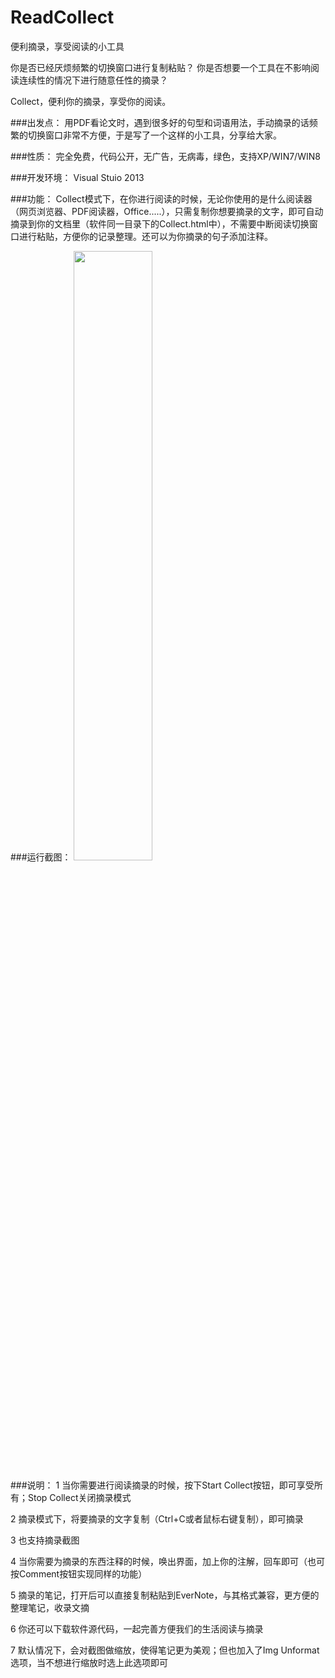 # ReadCollect
便利摘录，享受阅读的小工具

你是否已经厌烦频繁的切换窗口进行复制粘贴？
你是否想要一个工具在不影响阅读连续性的情况下进行随意任性的摘录？

Collect，便利你的摘录，享受你的阅读。

###出发点： 
用PDF看论文时，遇到很多好的句型和词语用法，手动摘录的话频繁的切换窗口非常不方便，于是写了一个这样的小工具，分享给大家。

###性质： 
完全免费，代码公开，无广告，无病毒，绿色，支持XP/WIN7/WIN8

###开发环境： 
Visual Stuio 2013

###功能：
Collect模式下，在你进行阅读的时候，无论你使用的是什么阅读器（网页浏览器、PDF阅读器，Office.....），只需复制你想要摘录的文字，即可自动摘录到你的文档里（软件同一目录下的Collect.html中），不需要中断阅读切换窗口进行粘贴，方便你的记录整理。还可以为你摘录的句子添加注释。

###运行截图：
<img src="https://github.com/lanbing510/ReadCollect/raw/master/screenshots/collect.png" width="50%" height="50%">

###说明：
1 当你需要进行阅读摘录的时候，按下Start Collect按钮，即可享受所有；Stop Collect关闭摘录模式

2 摘录模式下，将要摘录的文字复制（Ctrl+C或者鼠标右键复制），即可摘录

3 也支持摘录截图

4 当你需要为摘录的东西注释的时候，唤出界面，加上你的注解，回车即可（也可按Comment按钮实现同样的功能）

5 摘录的笔记，打开后可以直接复制粘贴到EverNote，与其格式兼容，更方便的整理笔记，收录文摘

6 你还可以下载软件源代码，一起完善方便我们的生活阅读与摘录

7 默认情况下，会对截图做缩放，使得笔记更为美观；但也加入了Img Unformat选项，当不想进行缩放时选上此选项即可


